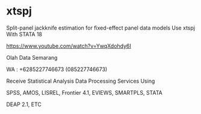 # xtspj
Split-panel jackknife estimation for fixed-effect panel data models Use xtspj With STATA 18

https://www.youtube.com/watch?v=YwqXdohdy6I

Olah Data Semarang

WA : +6285227746673 (085227746673)

Receive Statistical Analysis Data Processing Services Using

SPSS, AMOS, LISREL, Frontier 4.1, EVIEWS, SMARTPLS, STATA

DEAP 2.1, ETC

